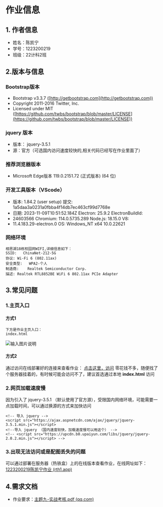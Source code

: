 # 作业信息
##  1. 作者信息
* 姓名：陈凯宁
* 学号：1223200219
* 班级：22计科2班
## 2.版本与信息
###  Bootstrap版本
-   Bootstrap v3.3.7 ([http://getbootstrap.com](http://getbootstrap.com))
-   Copyright 2011-2016 Twitter, Inc.
-   Licensed under MIT ([https://github.com/twbs/bootstrap/blob/master/LICENSE](https://github.com/twbs/bootstrap/blob/master/LICENSE))
### jquery 版本
* 版本： jquery-3.5.1
* 源：官方（可选国内访问速度较快的,相关代码已经写在作业里面了）
### 推荐浏览器版本
* Microsoft Edge版本 119.0.2151.72 (正式版本) (64 位)
### 开发工具版本（VScode）

* 版本: 1.84.2 (user setup) 提交: 1a5daa3a0231a0fbba4f14db7ec463cf99d7768e
* 日期: 2023-11-09T10:51:52.184Z Electron: 25.9.2 ElectronBuildId:
* 24603566 Chromium: 114.0.5735.289 Node.js: 18.15.0 V8:
* 11.4.183.29-electron.0 OS: Windows_NT x64 10.0.22621
### 网络环境
```
相思湖18栋校园网WIFI,详细信息如下：
SSID:	ChinaNet-212-5G
协议:	Wi-Fi 6 (802.11ax)
安全类型:	WPA2-个人
制造商:	Realtek Semiconductor Corp.
描述:	Realtek RTL8852BE WiFi 6 802.11ax PCIe Adapter
```

## 3.常见问题
### 1.主页入口
#### 方式1
```
下方是作业主页入口：
index.html
```
![输入图片说明](./readme_img/ruku.png)

#### 方式2
通过访问在线部署好的连接来查看作业：
[点击这里，访问](https://xsh019.rth1.app/)
零花钱不多，随便找了个服务器挂着的，有时候可能会访问不了，建议首选通过本地 **index.html** 访问
### 2.网页加载速度慢
因为引入了 jquery-3.5.1 （默认使用了官方源），受限国内网络环境，可能需要一点加载时间，可以通过换源的方式来加快访问
```
<!-- 导入 jquery -->
<script src="https://ajax.aspnetcdn.com/ajax/jquery/jquery-3.5.1.min.js"></script>
<!--导入 jquery （国内速度较快，加载速度慢可以用这个） -->
<!-- <script src="https://upcdn.b0.upaiyun.com/libs/jquery/jquery-2.0.2.min.js"></script> -->
```
### 3.出现无法访问或是配图丢失的问题
可以通过部署在服务器（热铁盒）上的在线版本查看作业，在线网址如下：
[1223200219陈凯宁作业 (rth1.app)](https://xsh019.rth1.app/)
## 4.需求文档

* 作业要求：[主题九-实战考核.pdf (qq.com)](https://docs.qq.com/pdf/DUmJFb2JTQkpGdm9l?)